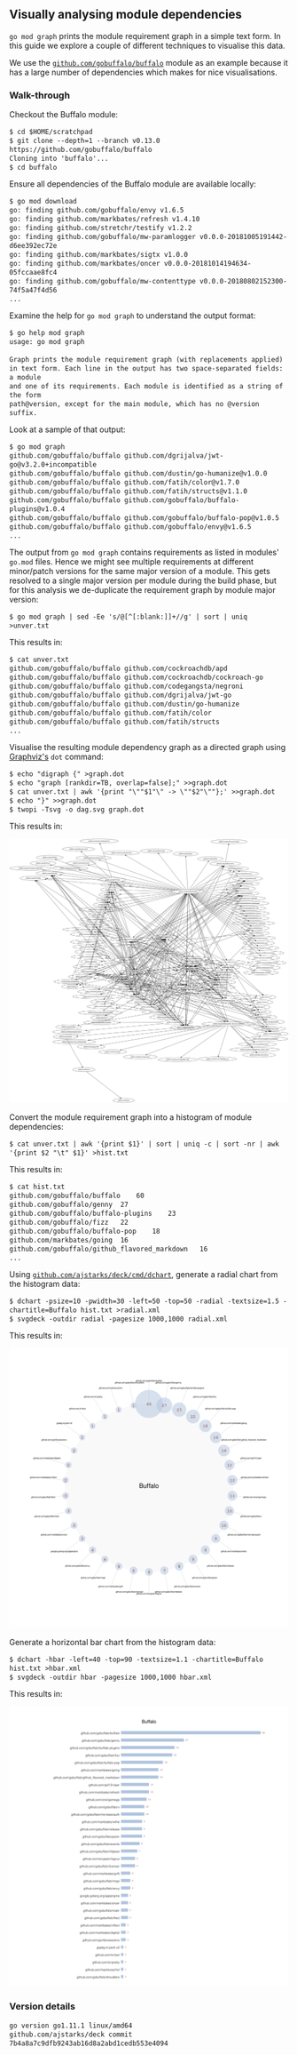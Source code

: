 <!-- __JSON: egrunner script.sh # LONG ONLINE

## Visually analysing module dependencies

`{{PrintCmd "graph command"}}` prints the module requirement graph in a simple text form. In this guide we explore a
couple of different techniques to visualise this data.

We use the [`github.com/gobuffalo/buffalo`](https://github.com/gobuffalo/buffalo) module as an example because it has a
large number of dependencies which makes for nice visualisations.

### Walk-through

Checkout the Buffalo module:

```
{{PrintBlock "setup" -}}
```

Ensure all dependencies of the Buffalo module are available locally:

```
{{PrintBlock "download" | lineEllipsis 8 -}}
```

Examine the help for `{{PrintCmd "graph command"}}` to understand the output format:

```
{{PrintBlock "graph help" -}}
```

Look at a sample of that output:

```
{{PrintBlock "sample" | lineEllipsis 8 -}}
```

The output from `{{PrintCmd "graph command"}}` contains requirements as listed in modules' `go.mod` files.  Hence we
might see multiple requirements at different minor/patch versions for the same major version of a module. This gets
resolved to a single major version per module during the build phase, but for this analysis we de-duplicate the
requirement graph by module major version:


```
{{PrintBlock "no version" -}}
```

This results in:

```
{{PrintBlock "no version sample" | lineEllipsis 8 -}}
```

Visualise the resulting module dependency graph as a directed graph using [Graphviz's](https://www.graphviz.org/) `dot`
command:

```
{{PrintBlock "dot graph" -}}
```

This results in:

![Module Dependency Graph](https://raw.githubusercontent.com/{{PrintOut "org"}}/mod_graph/master/dag.svg?sanitize=true)

Convert the module requirement graph into a histogram of module dependencies:

```
{{PrintBlock "hist" -}}
```

This results in:

```
{{PrintBlock "hist cat" | lineEllipsis 8 -}}
```

Using [`github.com/ajstarks/deck/cmd/dchart`](https://github.com/ajstarks/deck/blob/master/cmd/dchart/README.md),
generate a radial chart from the histogram data:

```
{{PrintBlock "radial" -}}
```

This results in:

![Dependency Histogram Radial](https://raw.githubusercontent.com/{{PrintOut "org"}}/mod_graph/master/radial.svg?sanitize=true)


Generate a horizontal bar chart from the histogram data:

```
{{PrintBlock "hbar" -}}
```

This results in:

![Dependency Histogram Horizontal Bar](https://raw.githubusercontent.com/{{PrintOut "org"}}/mod_graph/master/hbar.svg?sanitize=true)

### Version details

```
{{PrintBlockOut "version details" -}}
```

-->

## Visually analysing module dependencies

`go mod graph` prints the module requirement graph in a simple text form. In this guide we explore a
couple of different techniques to visualise this data.

We use the [`github.com/gobuffalo/buffalo`](https://github.com/gobuffalo/buffalo) module as an example because it has a
large number of dependencies which makes for nice visualisations.

### Walk-through

Checkout the Buffalo module:

```
$ cd $HOME/scratchpad
$ git clone --depth=1 --branch v0.13.0 https://github.com/gobuffalo/buffalo
Cloning into 'buffalo'...
$ cd buffalo
```

Ensure all dependencies of the Buffalo module are available locally:

```
$ go mod download
go: finding github.com/gobuffalo/envy v1.6.5
go: finding github.com/markbates/refresh v1.4.10
go: finding github.com/stretchr/testify v1.2.2
go: finding github.com/gobuffalo/mw-paramlogger v0.0.0-20181005191442-d6ee392ec72e
go: finding github.com/markbates/sigtx v1.0.0
go: finding github.com/markbates/oncer v0.0.0-20181014194634-05fccaae8fc4
go: finding github.com/gobuffalo/mw-contenttype v0.0.0-20180802152300-74f5a47f4d56
...
```

Examine the help for `go mod graph` to understand the output format:

```
$ go help mod graph
usage: go mod graph

Graph prints the module requirement graph (with replacements applied)
in text form. Each line in the output has two space-separated fields: a module
and one of its requirements. Each module is identified as a string of the form
path@version, except for the main module, which has no @version suffix.
```

Look at a sample of that output:

```
$ go mod graph
github.com/gobuffalo/buffalo github.com/dgrijalva/jwt-go@v3.2.0+incompatible
github.com/gobuffalo/buffalo github.com/dustin/go-humanize@v1.0.0
github.com/gobuffalo/buffalo github.com/fatih/color@v1.7.0
github.com/gobuffalo/buffalo github.com/fatih/structs@v1.1.0
github.com/gobuffalo/buffalo github.com/gobuffalo/buffalo-plugins@v1.0.4
github.com/gobuffalo/buffalo github.com/gobuffalo/buffalo-pop@v1.0.5
github.com/gobuffalo/buffalo github.com/gobuffalo/envy@v1.6.5
...
```

The output from `go mod graph` contains requirements as listed in modules' `go.mod` files.  Hence we
might see multiple requirements at different minor/patch versions for the same major version of a module. This gets
resolved to a single major version per module during the build phase, but for this analysis we de-duplicate the
requirement graph by module major version:


```
$ go mod graph | sed -Ee 's/@[^[:blank:]]+//g' | sort | uniq >unver.txt
```

This results in:

```
$ cat unver.txt
github.com/gobuffalo/buffalo github.com/cockroachdb/apd
github.com/gobuffalo/buffalo github.com/cockroachdb/cockroach-go
github.com/gobuffalo/buffalo github.com/codegangsta/negroni
github.com/gobuffalo/buffalo github.com/dgrijalva/jwt-go
github.com/gobuffalo/buffalo github.com/dustin/go-humanize
github.com/gobuffalo/buffalo github.com/fatih/color
github.com/gobuffalo/buffalo github.com/fatih/structs
...
```

Visualise the resulting module dependency graph as a directed graph using [Graphviz's](https://www.graphviz.org/) `dot`
command:

```
$ echo "digraph {" >graph.dot
$ echo "graph [rankdir=TB, overlap=false];" >>graph.dot
$ cat unver.txt | awk '{print "\""$1"\" -> \""$2"\""};' >>graph.dot
$ echo "}" >>graph.dot
$ twopi -Tsvg -o dag.svg graph.dot
```

This results in:

![Module Dependency Graph](https://raw.githubusercontent.com/go-modules-by-example/mod_graph/master/dag.svg?sanitize=true)

Convert the module requirement graph into a histogram of module dependencies:

```
$ cat unver.txt | awk '{print $1}' | sort | uniq -c | sort -nr | awk '{print $2 "\t" $1}' >hist.txt
```

This results in:

```
$ cat hist.txt
github.com/gobuffalo/buffalo	60
github.com/gobuffalo/genny	27
github.com/gobuffalo/buffalo-plugins	23
github.com/gobuffalo/fizz	22
github.com/gobuffalo/buffalo-pop	18
github.com/markbates/going	16
github.com/gobuffalo/github_flavored_markdown	16
...
```

Using [`github.com/ajstarks/deck/cmd/dchart`](https://github.com/ajstarks/deck/blob/master/cmd/dchart/README.md),
generate a radial chart from the histogram data:

```
$ dchart -psize=10 -pwidth=30 -left=50 -top=50 -radial -textsize=1.5 -chartitle=Buffalo hist.txt >radial.xml
$ svgdeck -outdir radial -pagesize 1000,1000 radial.xml
```

This results in:

![Dependency Histogram Radial](https://raw.githubusercontent.com/go-modules-by-example/mod_graph/master/radial.svg?sanitize=true)


Generate a horizontal bar chart from the histogram data:

```
$ dchart -hbar -left=40 -top=90 -textsize=1.1 -chartitle=Buffalo hist.txt >hbar.xml
$ svgdeck -outdir hbar -pagesize 1000,1000 hbar.xml
```

This results in:

![Dependency Histogram Horizontal Bar](https://raw.githubusercontent.com/go-modules-by-example/mod_graph/master/hbar.svg?sanitize=true)

### Version details

```
go version go1.11.1 linux/amd64
github.com/ajstarks/deck commit 7b4a8a7c9dfb9243ab16d8a2abd1cedb553e4094
```

<!-- END -->
